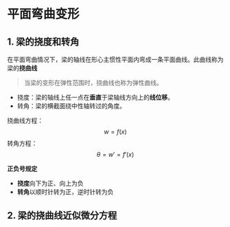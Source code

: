 # 平面弯曲变形

## 1. 梁的挠度和转角

在平面弯曲情况下，梁的轴线在形心主惯性平面内弯成一条平面曲线。此曲线称为梁的**挠曲线**

> 当梁的变形在弹性范围时，挠曲线也称为弹性曲线。

-   挠度：梁的轴线上任一点在**垂直**于梁轴线方向上的**线位移**。
-   转角：梁的横截面绕中性轴转过的角度。

挠曲线方程：
$$w = f(x)$$
转角方程：
$$\theta= w' = f'(x)$$

**正负号规定**

-   **挠度**向下为正、向上为负
-   **转角**以顺时针转为正，逆时针转为负

## 2. 梁的挠曲线近似微分方程
